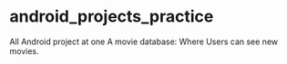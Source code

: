# android_projects_practice
All Android project at one
A movie database: Where Users can see new movies.
